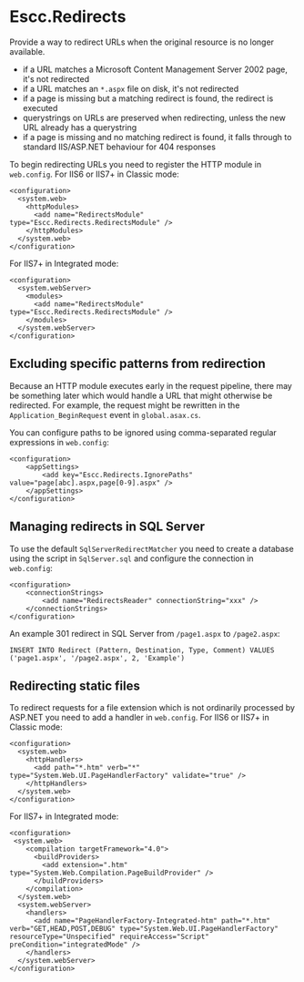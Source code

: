 # Escc.Redirects

Provide a way to redirect URLs when the original resource is no longer available.

- if a URL matches a Microsoft Content Management Server 2002 page, it's not redirected
- if a URL matches an `*.aspx` file on disk, it's not redirected
- if a page is missing but a matching redirect is found, the redirect is executed
- querystrings on URLs are preserved when redirecting, unless the new URL already has a querystring
- if a page is missing and no matching redirect is found, it falls through to standard IIS/ASP.NET behaviour for 404 responses 

To begin redirecting URLs you need to register the HTTP module in `web.config`. For IIS6 or IIS7+ in Classic mode: 

	<configuration>
	  <system.web>
	    <httpModules> 
	      <add name="RedirectsModule" type="Escc.Redirects.RedirectsModule" />
	    </httpModules>
	  </system.web>
	</configuration>

For IIS7+ in Integrated mode:

	<configuration>
	  <system.webServer>
	    <modules> 
	      <add name="RedirectsModule" type="Escc.Redirects.RedirectsModule" />
	    </modules>
	  </system.webServer>
	</configuration>

## Excluding specific patterns from redirection

Because an HTTP module executes early in the request pipeline, there may be something later which would handle a URL that might otherwise be redirected. For example, the request might be rewritten in the `Application_BeginRequest` event in `global.asax.cs`. 

You can configure paths to be ignored using comma-separated regular expressions in `web.config`:

	<configuration>
		<appSettings>
		    <add key="Escc.Redirects.IgnorePaths" value="page[abc].aspx,page[0-9].aspx" />
	  	</appSettings>
	</configuration>

## Managing redirects in SQL Server 
To use the default `SqlServerRedirectMatcher` you need to create a database using the script in `SqlServer.sql` and configure the connection in `web.config`:

	<configuration>
		<connectionStrings>
		    <add name="RedirectsReader" connectionString="xxx" />
	  	</connectionStrings>
	</configuration>

An example 301 redirect in SQL Server from `/page1.aspx` to `/page2.aspx`:

	INSERT INTO Redirect (Pattern, Destination, Type, Comment) VALUES ('page1.aspx', '/page2.aspx', 2, 'Example')

## Redirecting static files
To redirect requests for a file extension which is not ordinarily processed by ASP.NET you need to add a handler in `web.config`. For IIS6 or IIS7+ in Classic mode: 

	<configuration>
	  <system.web>
	    <httpHandlers>
	      <add path="*.htm" verb="*" type="System.Web.UI.PageHandlerFactory" validate="true" />
	    </httpHandlers>
	  </system.web>
	</configuration>

For IIS7+ in Integrated mode:

	<configuration>
	 <system.web>
	    <compilation targetFramework="4.0">
	      <buildProviders>
	        <add extension=".htm" type="System.Web.Compilation.PageBuildProvider" />
	      </buildProviders>
	    </compilation>
	  </system.web>
	  <system.webServer>
	    <handlers>
	      <add name="PageHandlerFactory-Integrated-htm" path="*.htm" verb="GET,HEAD,POST,DEBUG" type="System.Web.UI.PageHandlerFactory" resourceType="Unspecified" requireAccess="Script" preCondition="integratedMode" />
	    </handlers>
	  </system.webServer>
	</configuration>
